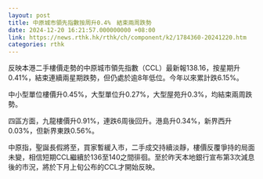 ```yaml
---
layout: post
title: 中原城市領先指數按周升0.4%　結束兩周跌勢
date: 2024-12-20 16:21:57.000000000 +08:00
link: https://news.rthk.hk/rthk/ch/component/k2/1784360-20241220.htm
categories: rthk
---
```


反映本港二手樓價走勢的中原城市領先指數（CCL）最新報138.16，按星期升0.41%，結束連續兩星期跌勢，但仍處於逾8年低位。今年以來累計跌6.15%。

中小型單位樓價升0.45%，大型單位升0.27%，大型屋苑升0.3%，均結束兩周跌勢。

四區方面，九龍樓價升0.91%，連跌6周後回升。港島升0.34%，新界西升0.03%，但新界東跌0.56%。

中原指，聖誕長假將至，買家暫緩入市，二手成交持續淡靜，樓價反覆爭持的局面未變，相信短期CCL繼續於136至140之間徘徊。至於昨天本地銀行宣布第3次減息後的市況，將於下月上旬公布的CCL才開始反映。
